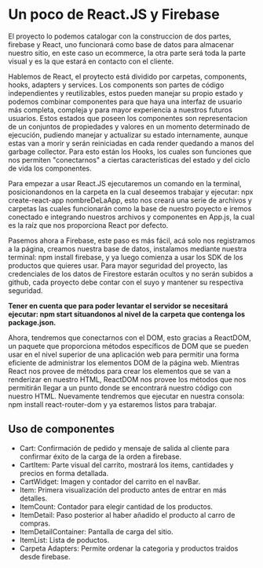 # Un poco de React.JS y Firebase

El proyecto lo podemos catalogar con la construccion de dos partes, firebase y React, uno funcionará como base de datos para almacenar nuestro sitio, en este caso un ecommerce, la otra parte será toda la parte visual y es la que estará en contacto con el cliente. 

Hablemos de React, el proytecto está dividido por carpetas, components, hooks, adapters y services. Los components son partes de código independientes y reutilizables, estos pueden manejar su propio estado y podemos combinar componentes para que haya una interfaz de usuario más completa, compleja y para mayor experiencia a nuestros futuros usuarios. Estos estados que poseen los componentes son representacion de un conjuntos de propiedades y valores en un momento determinado de ejecución, pudiendo manejar y actualizar su estado internamente, aunque estas van a morir y serán reiniciadas en cada render quedando a manos del garbage collector. Para esto están los Hooks, los cuales son funciones que nos permiten "conectarnos" a ciertas características del estado y del ciclo de vida los componentes.

Para empezar a usar React.JS ejecutaremos un comando en la terminal, posicionandonos en la carpeta en la cual deseemos trabajar y ejecutar: npx create-react-app nombreDeLaApp, esto nos creará una serie de archivos y carpetas las cuales funcionarán como la base de nuestro poyecto e iremos conectado e integrando nuestros archivos y componentes en App.js, la cual es la raíz que nos proporciona React por defecto.

Pasemos ahora a Firebase, este paso es más fácil, acá solo nos registramos a la página, creamos nuestra base de datos, instalamos mediante nuestra terminal: npm install firebase, y ya luego comienza a usar los SDK de los productos que quieres usar. Para mayor seguridad del proyecto, las credenciales de los datos de Firestore estarán ocultos y no serán subidos a github, cada proyecto debe contar con el suyo y mantener su respectiva seguridad.

**Tener en cuenta que para poder levantar el servidor se necesitará ejecutar: npm start situandonos al nivel de la carpeta que contenga los package.json.**


Ahora, tendremos que conectarnos con el DOM, esto gracias a ReactDOM, un paquete que proporciona métodos específicos de DOM que se pueden usar en el nivel superior de una aplicación web para permitir una forma eficiente de administrar los elementos DOM de la página web. Mientras React nos provee de métodos para crear los elementos que se van a renderizar en nuestro HTML, ReactDOM nos provee los métodos que nos permitirán llegar a un punto donde se encontrará nuestro código con nuestro HTML. Nuevamente tendremos que ejecutar en nuestra consola: npm install react-router-dom y ya estaremos listos para trabajar.

## Uso de componentes

* Cart: Confirmación de pedido y mensaje de salida al cliente para confirmar éxito de la carga de la orden a firebase.
* CartItem: Parte visual del carrito, mostrará los items, cantidades y precios en forma detallada.
* CartWidget: Imagen y contador del carrito en el navBar.
* Item: Primera visualización del producto antes de entrar en más detalles.
* ItemCount: Contador para elegir cantidad de los productos.
* ItemDetail: Paso posterior al haber añadido el producto al carro de compras.
* ItemDetailContainer: Pantalla de carga del sitio.
* ItemList: Lista de poductos.
* Carpeta Adapters: Permite ordenar la categoria y productos traidos desde firebase.